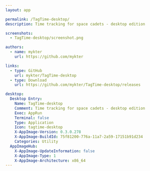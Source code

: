 ```yaml
---
layout: app

permalink: /TagTime-desktop/
description: Time tracking for space cadets - desktop edition

screenshots:
  - TagTime-desktop/screenshot.png

authors:
  - name: mykter
    url: https://github.com/mykter

links:
  - type: GitHub
    url: mykter/TagTime-desktop
  - type: Download
    url: https://github.com/mykter/TagTime-desktop/releases

desktop:
  Desktop Entry:
    Name: TagTime-desktop
    Comment: Time tracking for space cadets - desktop edition
    Exec: AppRun
    Terminal: false
    Type: Application
    Icon: tagtime-desktop
    X-AppImage-Version: 0.3.0.278
    X-AppImage-BuildId: 75f81200-776a-11a7-2a59-17151b91d234
    Categories: Utility
  AppImageHub:
    X-AppImage-UpdateInformation: false
    X-AppImage-Type: 1
    X-AppImage-Architecture: x86_64
---
```

